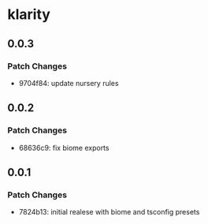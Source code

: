 # klarity

## 0.0.3

### Patch Changes

- 9704f84: update nursery rules

## 0.0.2

### Patch Changes

- 68636c9: fix biome exports

## 0.0.1

### Patch Changes

- 7824b13: initial realese with biome and tsconfig presets
